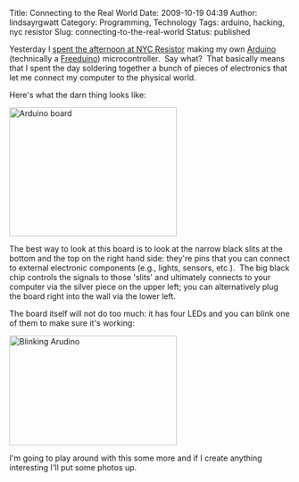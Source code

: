 Title: Connecting to the Real World
Date: 2009-10-19 04:39
Author: lindsayrgwatt
Category: Programming, Technology
Tags: arduino, hacking, nyc resistor
Slug: connecting-to-the-real-world
Status: published

Yesterday I [spent the afternoon at NYC Resistor](http://www.nycresistor.com/2009/10/18/arduino-101-class/) making my own [Arduino](http://www.arduino.cc/) (technically a [Freeduino](http://www.freeduino.org/freeduino_open_designs.html)) microcontroller.  Say what?  That basically means that I spent the day soldering together a bunch of pieces of electronics that let me connect my computer to the physical world.

Here's what the darn thing looks like:

[<img src="{static}/images/2009/10/IMG_0283-300x231.jpg" title="Arduino board" class="aligncenter size-medium " width="300" height="231" alt="Arduino board" />]({static}/images/2009/10/IMG_0283.JPG)

The best way to look at this board is to look at the narrow black slits at the bottom and the top on the right hand side: they're pins that you can connect to external electronic components (e.g., lights, sensors, etc.).  The big black chip controls the signals to those 'slits' and ultimately connects to your computer via the silver piece on the upper left; you can alternatively plug the board right into the wall via the lower left.

The board itself will not do too much: it has four LEDs and you can blink one of them to make sure it's working:

[<img src="{static}/images/2009/10/IMG_0286-300x197.jpg" title="Blinking Arudino" class="aligncenter size-medium " width="300" height="197" alt="Blinking Arudino" />]({static}/images/2009/10/IMG_0286.JPG)

I'm going to play around with this some more and if I create anything interesting I'll put some photos up.
